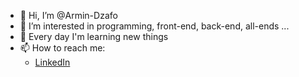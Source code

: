 - 👋 Hi, I’m @Armin-Dzafo
- 👀 I’m interested in programming, front-end, back-end, all-ends ...
- 🌱 Every day I'm learning new things
- 📫 How to reach me:
  - [LinkedIn](https://ba.linkedin.com/in/armin-dzafo)

<!---
Armin-Dzafo/Armin-Dzafo is a ✨ special ✨ repository because its `README.md` (this file) appears on your GitHub profile.
You can click the Preview link to take a look at your changes.
--->
